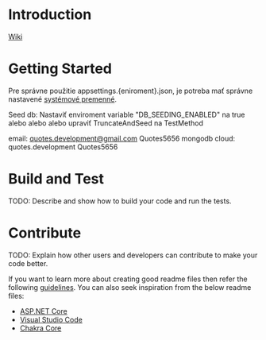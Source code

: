 # Introduction
[Wiki](https://citaty.visualstudio.com/Citaty/_wiki?pagePath=%2FCit%C3%A1ty)

# Getting Started
Pre správne použitie appsettings.{eniroment}.json, je potreba mať správne nastavené [systémové premenné](https://citaty.visualstudio.com/Citaty/_wiki?pagePath=%2FCit%C3%A1ty). 

Seed db: Nastaviť enviroment variable "DB_SEEDING_ENABLED" na true alebo alebo alebo upraviť TruncateAndSeed na TestMethod

email: quotes.development@gmail.com Quotes5656
mongodb cloud: quotes.development Quotes5656

# Build and Test
TODO: Describe and show how to build your code and run the tests. 

# Contribute
TODO: Explain how other users and developers can contribute to make your code better. 

If you want to learn more about creating good readme files then refer the following [guidelines](https://www.visualstudio.com/en-us/docs/git/create-a-readme). You can also seek inspiration from the below readme files:
- [ASP.NET Core](https://github.com/aspnet/Home)
- [Visual Studio Code](https://github.com/Microsoft/vscode)
- [Chakra Core](https://github.com/Microsoft/ChakraCore)
